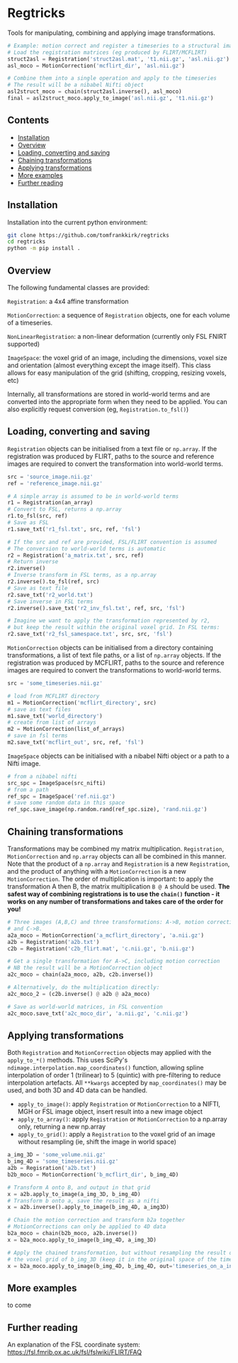 # Regtricks
Tools for manipulating, combining and applying image transformations.  

```python
# Example: motion correct and register a timeseries to a structural image
# Load the registration matrices (eg produced by FLIRT/MCFLIRT)
struct2asl = Registration('struct2asl.mat', 't1.nii.gz', 'asl.nii.gz')
asl_moco = MotionCorrection('mcflirt_dir', 'asl.nii.gz')

# Combine them into a single operation and apply to the timeseries
# The result will be a nibabel Nifti object
asl2struct_moco = chain(struct2asl.inverse(), asl_moco)
final = asl2struct_moco.apply_to_image('asl.nii.gz', 't1.nii.gz')
```

## Contents
- [Installation](#installation)
- [Overview](#overview)
- [Loading, converting and saving <a name="loading"></a>](#loading-converting-and-saving)
- [Chaining transformations](#chaining-transformations)
- [Applying transformations](#applying-transformations)
- [More examples](#more-examples)
- [Further reading](#further-reading)

## Installation

Installation into the current python environment: 
```bash
git clone https://github.com/tomfrankkirk/regtricks
cd regtricks
python -m pip install . 
```

## Overview
The following fundamental classes are provided:   

`Registration`: a 4x4 affine transformation

`MotionCorrection`: a sequence of `Registration` objects, one for each volume of a timeseries. 

`NonLinearRegistration`: a non-linear deformation (currently only FSL FNIRT supported)

`ImageSpace`: the voxel grid of an image, including the dimensions, voxel size and orientation (almost everything except the image itself). This class allows for easy manipulation of the grid (shifting, cropping, resizing voxels, etc)

Internally, all transformations are stored in world-world terms and are converted into the appropriate form when they need to be applied. You can also explicitly request conversion (eg, `Registration.to_fsl()`)

## Loading, converting and saving <a name="loading"></a>
`Registration` objects can be initialised from a text file or `np.array`. If the registration was produced by FLIRT, paths to the source and reference images are required to convert the transformation into world-world terms. 

```python  
src = 'source_image.nii.gz'
ref = 'reference_image.nii.gz'

# A simple array is assumed to be in world-world terms
r1 = Registration(an_array)
# Convert to FSL, returns a np.array
r1.to_fsl(src, ref) 
# Save as FSL
r1.save_txt('r1_fsl.txt', src, ref, 'fsl') 

# If the src and ref are provided, FSL/FLIRT convention is assumed
# The conversion to world-world terms is automatic 
r2 = Registration('a_matrix.txt', src, ref)
# Return inverse
r2.inverse() 
# Inverse transform in FSL terms, as a np.array
r2.inverse().to_fsl(ref, src) 
# Save as text file 
r2.save_txt('r2_world.txt')
# Save inverse in FSL terms 
r2.inverse().save_txt('r2_inv_fsl.txt', ref, src, 'fsl') 

# Imagine we want to apply the transformation represented by r2, 
# but keep the result within the original voxel grid. In FSL terms: 
r2.save_txt('r2_fsl_samespace.txt', src, src, 'fsl')
```

`MotionCorrection` objects can be initialised from a directory containing transformations, a list of text file paths, or a list of `np.array` objects. If the registration was produced by MCFLIRT, paths to the source and reference images are required to convert the transformations to world-world terms. 

```python
src = 'some_timeseries.nii.gz'

# load from MCFLIRT directory
m1 = MotionCorrection('mcflirt_directory', src) 
# save as text files
m1.save_txt('world_directory') 
# create from list of arrays
m2 = MotionCorrection(list_of_arrays) 
# save in fsl terms
m2.save_txt('mcflirt_out', src, ref, 'fsl')
```

`ImageSpace` objects can be initialised with a nibabel Nifti object or a path to a Nifti image. 
```python
# from a nibabel nifti 
src_spc = ImageSpace(src_nifti) 
# from a path 
ref_spc = ImageSpace('ref.nii.gz') 
# save some random data in this space 
ref_spc.save_image(np.random.rand(ref_spc.size), 'rand.nii.gz') 
```

## Chaining transformations
Transformations may be combined my matrix multiplication. `Registration`, `MotionCorrection` and `np.array` objects can all be combined in this manner. Note that the product of a `np.array` and `Registration` is a new `Registration`, and the product of anything with a `MotionCorrection` is a new `MotionCorrection`. The order of multiplication is important: to apply the transformation A then B, the matrix multiplication `B @ A` should be used. **The safest way of combining registrations is to use the `chain()` function - it works on any number of transformations and takes care of the order for you!**

```python
# Three images (A,B,C) and three transformations: A->B, motion correction for A, 
# and C->B. 
a2a_moco = MotionCorrection('a_mcflirt_directory', 'a.nii.gz')
a2b = Registration('a2b.txt')
c2b = Registration('c2b_flirt.mat', 'c.nii.gz', 'b.nii.gz')

# Get a single transformation for A->C, including motion correction 
# NB the result will be a MotionCorrection object 
a2c_moco = chain(a2a_moco, a2b, c2b.inverse())

# Alternatively, do the multiplication directly: 
a2c_moco_2 = (c2b.inverse() @ a2b @ a2a_moco)

# Save as world-world matrices, in FSL convention
a2c_moco.save_txt('a2c_moco_dir', 'a.nii.gz', 'c.nii.gz')
```

## Applying transformations
Both `Registration` and `MotionCorrection` objects may applied with the `apply_to_*()` methods. This uses SciPy's `ndimage.interpolation.map_coordinates()` function, allowing spline interpolation of order 1 (trilinear) to 5 (quintic) with pre-filtering to reduce interpolation artefacts. All `**kwargs` accepted by `map_coordinates()` may be used, and both 3D and 4D data can be handled.  

* `apply_to_image()`: apply `Registration` or `MotionCorrection` to a NIFTI, MGH or FSL image object, insert result into a new image object
* `apply_to_array()`: apply `Registration` or `MotionCorrection` to a np.array only, returning a new np.array 
* `apply_to_grid()`: apply a `Registration` to the voxel grid of an image without resampling (ie, shift the image in world space)

```python
a_img_3D = 'some_volume.nii.gz'
b_img_4D = 'some_timeseries.nii.gz'
a2b = Regisration('a2b.txt')
b2b_moco = MotionCorrection('b_mcflirt_dir', b_img_4D)

# Transform A onto B, and output in that grid 
x = a2b.apply_to_image(a_img_3D, b_img_4D) 
# Transform b onto a, save the result as a nifti 
x = a2b.inverse().apply_to_image(b_img_4D, a_img3D)

# Chain the motion correction and transform b2a together 
# MotionCorrections can only be applied to 4D data 
b2a_moco = chain(b2b_moco, a2b.inverse())
x = b2a_moco.apply_to_image(b_img_4D, a_img_3D)

# Apply the chained transformation, but without resampling the result onto
# the voxel grid of b_img_3D (keep it in the original space of the timeseries)
x = b2a_moco.apply_to_image(b_img_4D, b_img_4D, out='timeseries_on_a_in_b_mc.nii.gz')
```

## More examples

to come 

## Further reading
An explanation of the FSL coordinate system: https://fsl.fmrib.ox.ac.uk/fsl/fslwiki/FLIRT/FAQ